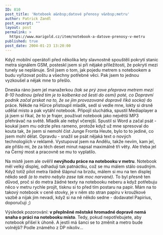```yaml
---
ID: 810
post_title: 'Notebook a&nbsp;datové přenosy v&nbsp;metru'
author: Patrick Zandl
post_excerpt: ""
layout: post
permalink: >
  https://www.marigold.cz/item/notebook-a-datove-prenosy-v-metru
published: true
post_date: 2004-01-23 13:20:00
---
```

<P>Když mobilní operátoři před několika lety slavnostně spouštěli pokrytí stanic metra signálem GSM, posteskl jsem si při nějaké příležitosti, že pokrytí mezi tunely se neplánuje. Snil jsem o tom, jak pojedu metrem s notebookem a budu vyřizovat poštu a všechny potřebné věci. Pak jsem to jednou vyzkoušel a nějak mne to přešlo. </P>
<P>Dneska ráno jsem jel manažerkou <EM>(tak se prý&#160;zove přeprava metrem mezi 8-10 hodinou (před tím je to kolbenka od šesti do osmi) poté, co Dopravní podnik začal prskat na to, že se&#160;jím provozované dopravě&#160;říká socka)</EM> do práce. Někde na Hůrce přistoupil mladík, sedl si vedle mne, lokty si drsně udělal místo a pak vytáhl notebook. Připojil sluchátka, spustil Mediaplayer a já jsem si říkal, že to je frajer, používat notebook jako největší MP3 přehrávač na světě. Mladík ale nebyl včerejší. Spustil si Word a začal psát - koukal jsem mu odrzle přes rameno, protože když už mne spresoval do kouta tak, že jsem si nemohl číst Junge Fronta Heute, bylo to to jediné, co jsem mohl dělat. Opravdu - snažil se psát nějaká text o nových technologiích v reklamě. Vystupoval jsem na Andělu, takže nevím, kam jel, ale přišlo mi, že za těch deset minut napsal maximálně tři věty. Ale třeba jel na Černý most a pracovně se mu to vyplatilo. </P>
<P>Na místě jsem ale ověřil <STRONG>nevýhodu práce na notebooku v metru</STRONG>. Notebook měl velký displej, odhaduji tak patnáctku, což se mu málem stálo osudným. Když totiž pilot metra řádně šlápnul na brzdu, málem si mu na ten displej někdo sedl <EM>(a to metro nebylo zase tak moc narvané).</EM> To byl přesně ten důvod, proč si do metra žádné texty na notebooku neberu a když potřebuju něco v metru rychle projít, tisknu si to před tím postaru na papír. Mám na to takový notebook v ceně stovky, je v něm sto stran papíru v kroužkové vazbě a nijak jim nevadí, když si na ně někdo sedne - dodavatel Papirius, doporučuji ;)</P>
<P>Výsledek pozorování: <STRONG>v přeplněné městské hromadné dopravě nemá snaha o práci na notebooku místo</STRONG>. Tedy, pokud nepotřebujete, aby notebook přišel k úhoně. A jestli má šanci se to změnit a metro bude volnější? Podle známého z DP nikoliv...</P>
